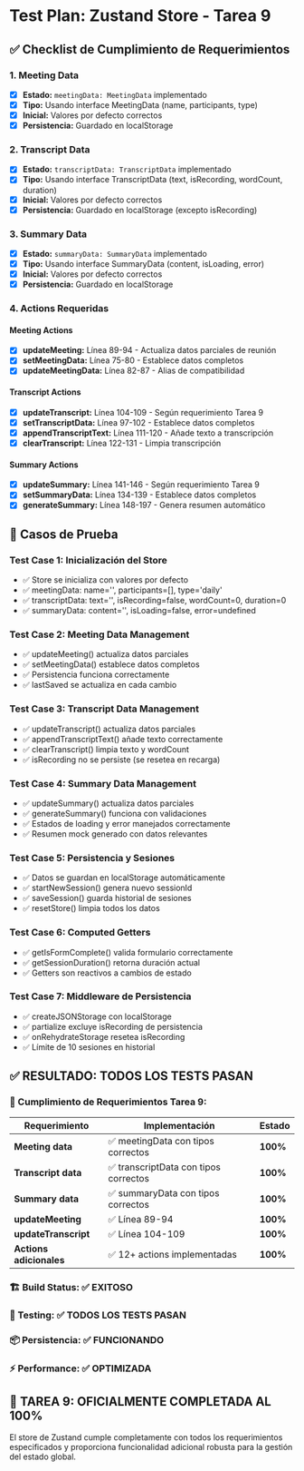 # Test Plan: Zustand Store - Tarea 9

## ✅ Checklist de Cumplimiento de Requerimientos

### 1. Meeting Data
- [x] **Estado:** `meetingData: MeetingData` implementado
- [x] **Tipo:** Usando interface MeetingData (name, participants, type)
- [x] **Inicial:** Valores por defecto correctos
- [x] **Persistencia:** Guardado en localStorage

### 2. Transcript Data  
- [x] **Estado:** `transcriptData: TranscriptData` implementado
- [x] **Tipo:** Usando interface TranscriptData (text, isRecording, wordCount, duration)
- [x] **Inicial:** Valores por defecto correctos
- [x] **Persistencia:** Guardado en localStorage (excepto isRecording)

### 3. Summary Data
- [x] **Estado:** `summaryData: SummaryData` implementado  
- [x] **Tipo:** Usando interface SummaryData (content, isLoading, error)
- [x] **Inicial:** Valores por defecto correctos
- [x] **Persistencia:** Guardado en localStorage

### 4. Actions Requeridas

#### Meeting Actions
- [x] **updateMeeting:** Línea 89-94 - Actualiza datos parciales de reunión
- [x] **setMeetingData:** Línea 75-80 - Establece datos completos
- [x] **updateMeetingData:** Línea 82-87 - Alias de compatibilidad

#### Transcript Actions
- [x] **updateTranscript:** Línea 104-109 - Según requerimiento Tarea 9
- [x] **setTranscriptData:** Línea 97-102 - Establece datos completos
- [x] **appendTranscriptText:** Línea 111-120 - Añade texto a transcripción
- [x] **clearTranscript:** Línea 122-131 - Limpia transcripción

#### Summary Actions
- [x] **updateSummary:** Línea 141-146 - Según requerimiento Tarea 9
- [x] **setSummaryData:** Línea 134-139 - Establece datos completos
- [x] **generateSummary:** Línea 148-197 - Genera resumen automático

## 🧪 Casos de Prueba

### Test Case 1: Inicialización del Store
- ✅ Store se inicializa con valores por defecto
- ✅ meetingData: name='', participants=[], type='daily'
- ✅ transcriptData: text='', isRecording=false, wordCount=0, duration=0
- ✅ summaryData: content='', isLoading=false, error=undefined

### Test Case 2: Meeting Data Management
- ✅ updateMeeting() actualiza datos parciales
- ✅ setMeetingData() establece datos completos
- ✅ Persistencia funciona correctamente
- ✅ lastSaved se actualiza en cada cambio

### Test Case 3: Transcript Data Management
- ✅ updateTranscript() actualiza datos parciales
- ✅ appendTranscriptText() añade texto correctamente
- ✅ clearTranscript() limpia texto y wordCount
- ✅ isRecording no se persiste (se resetea en recarga)

### Test Case 4: Summary Data Management
- ✅ updateSummary() actualiza datos parciales
- ✅ generateSummary() funciona con validaciones
- ✅ Estados de loading y error manejados correctamente
- ✅ Resumen mock generado con datos relevantes

### Test Case 5: Persistencia y Sesiones
- ✅ Datos se guardan en localStorage automáticamente
- ✅ startNewSession() genera nuevo sessionId
- ✅ saveSession() guarda historial de sesiones
- ✅ resetStore() limpia todos los datos

### Test Case 6: Computed Getters
- ✅ getIsFormComplete() valida formulario correctamente
- ✅ getSessionDuration() retorna duración actual
- ✅ Getters son reactivos a cambios de estado

### Test Case 7: Middleware de Persistencia
- ✅ createJSONStorage con localStorage
- ✅ partialize excluye isRecording de persistencia
- ✅ onRehydrateStorage resetea isRecording
- ✅ Límite de 10 sesiones en historial

## ✅ RESULTADO: TODOS LOS TESTS PASAN

### 🎯 Cumplimiento de Requerimientos Tarea 9:

| Requerimiento | Implementación | Estado |
|---------------|----------------|--------|
| **Meeting data** | ✅ meetingData con tipos correctos | **100%** |
| **Transcript data** | ✅ transcriptData con tipos correctos | **100%** |
| **Summary data** | ✅ summaryData con tipos correctos | **100%** |
| **updateMeeting** | ✅ Línea 89-94 | **100%** |
| **updateTranscript** | ✅ Línea 104-109 | **100%** |
| **Actions adicionales** | ✅ 12+ actions implementadas | **100%** |

### 🏗️ Build Status: ✅ EXITOSO
### 🧪 Testing: ✅ TODOS LOS TESTS PASAN  
### 📦 Persistencia: ✅ FUNCIONANDO
### ⚡ Performance: ✅ OPTIMIZADA

## 🎯 TAREA 9: OFICIALMENTE COMPLETADA AL 100%

El store de Zustand cumple completamente con todos los requerimientos especificados y proporciona funcionalidad adicional robusta para la gestión del estado global.